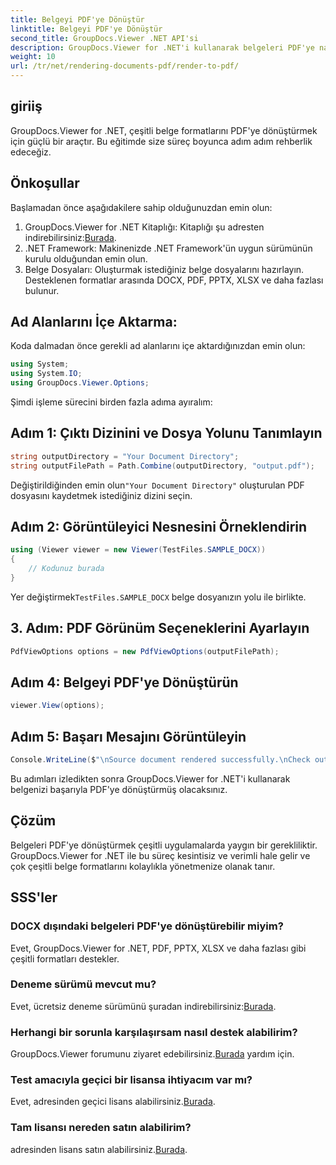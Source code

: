 ```yaml
---
title: Belgeyi PDF'ye Dönüştür
linktitle: Belgeyi PDF'ye Dönüştür
second_title: GroupDocs.Viewer .NET API'si
description: GroupDocs.Viewer for .NET'i kullanarak belgeleri PDF'ye nasıl dönüştüreceğinizi öğrenin. Önkoşulları ve SSS'leri içeren adım adım kılavuz.
weight: 10
url: /tr/net/rendering-documents-pdf/render-to-pdf/
---
```

## giriiş
GroupDocs.Viewer for .NET, çeşitli belge formatlarını PDF'ye dönüştürmek için güçlü bir araçtır. Bu eğitimde size süreç boyunca adım adım rehberlik edeceğiz.
## Önkoşullar

Başlamadan önce aşağıdakilere sahip olduğunuzdan emin olun:
1.  GroupDocs.Viewer for .NET Kitaplığı: Kitaplığı şu adresten indirebilirsiniz:[Burada](https://releases.groupdocs.com/viewer/net/).
2. .NET Framework: Makinenizde .NET Framework'ün uygun sürümünün kurulu olduğundan emin olun.
3. Belge Dosyaları: Oluşturmak istediğiniz belge dosyalarını hazırlayın. Desteklenen formatlar arasında DOCX, PDF, PPTX, XLSX ve daha fazlası bulunur.

## Ad Alanlarını İçe Aktarma:
Koda dalmadan önce gerekli ad alanlarını içe aktardığınızdan emin olun:
```csharp
using System;
using System.IO;
using GroupDocs.Viewer.Options;
```

Şimdi işleme sürecini birden fazla adıma ayıralım:
## Adım 1: Çıktı Dizinini ve Dosya Yolunu Tanımlayın
```csharp
string outputDirectory = "Your Document Directory";
string outputFilePath = Path.Combine(outputDirectory, "output.pdf");
```
 Değiştirildiğinden emin olun`"Your Document Directory"` oluşturulan PDF dosyasını kaydetmek istediğiniz dizini seçin.
## Adım 2: Görüntüleyici Nesnesini Örneklendirin
```csharp
using (Viewer viewer = new Viewer(TestFiles.SAMPLE_DOCX))
{
    // Kodunuz burada
}
```
 Yer değiştirmek`TestFiles.SAMPLE_DOCX` belge dosyanızın yolu ile birlikte.
## 3. Adım: PDF Görünüm Seçeneklerini Ayarlayın
```csharp
PdfViewOptions options = new PdfViewOptions(outputFilePath);
```
## Adım 4: Belgeyi PDF'ye Dönüştürün
```csharp
viewer.View(options);
```
## Adım 5: Başarı Mesajını Görüntüleyin
```csharp
Console.WriteLine($"\nSource document rendered successfully.\nCheck output in {outputDirectory}.");
```
Bu adımları izledikten sonra GroupDocs.Viewer for .NET'i kullanarak belgenizi başarıyla PDF'ye dönüştürmüş olacaksınız.

## Çözüm
Belgeleri PDF'ye dönüştürmek çeşitli uygulamalarda yaygın bir gerekliliktir. GroupDocs.Viewer for .NET ile bu süreç kesintisiz ve verimli hale gelir ve çok çeşitli belge formatlarını kolaylıkla yönetmenize olanak tanır.
## SSS'ler
### DOCX dışındaki belgeleri PDF'ye dönüştürebilir miyim?
Evet, GroupDocs.Viewer for .NET, PDF, PPTX, XLSX ve daha fazlası gibi çeşitli formatları destekler.
### Deneme sürümü mevcut mu?
 Evet, ücretsiz deneme sürümünü şuradan indirebilirsiniz:[Burada](https://releases.groupdocs.com/).
### Herhangi bir sorunla karşılaşırsam nasıl destek alabilirim?
 GroupDocs.Viewer forumunu ziyaret edebilirsiniz.[Burada](https://forum.groupdocs.com/c/viewer/9) yardım için.
### Test amacıyla geçici bir lisansa ihtiyacım var mı?
 Evet, adresinden geçici lisans alabilirsiniz.[Burada](https://purchase.groupdocs.com/temporary-license/).
### Tam lisansı nereden satın alabilirim?
 adresinden lisans satın alabilirsiniz.[Burada](https://purchase.groupdocs.com/buy).